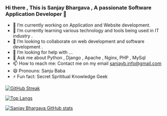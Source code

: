 ### Hi there , This is Sanjay Bhargava , A passionate Software Application Developer 👋
- 🔭 I’m currently working on Application and Website development.
- 🌱 I’m currently learning various technology and tools being used in IT industry .
- 👯 I’m looking to collaborate on web development and software development .
- 🤔 I’m looking for help with ...
- 💬 Ask me about Python , Django , Apache , Nginx, PHP , MySql 
- 📫 How to reach me: Contact me on my email sanjayb.info@gmail.com
- 😄 Pronouns: Sanju Baba 
- ⚡ Fun fact: Secret Sprititual Knowledge Geek 


<a href="https://git.io/streak-stats"><img src="http://github-readme-streak-stats.herokuapp.com?user=techwithsanjayb&theme=dracula&date_format=j%20M%5B%20Y%5D&card_width=499" alt="GitHub Streak" /></a>

[![Top Langs](https://github-readme-stats.vercel.app/api/top-langs/?username=anuraghazra)](https://github.com/anuraghazra/github-readme-stats)

[![Sanjay Bhargava GitHub stats](https://github-readme-stats.vercel.app/api?username=techwithsanjayb)](https://github.com/techwithsanjayb)

